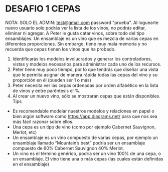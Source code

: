 # DESAFIO 1 CEPAS
NOTA: SOLO EL ADMIN: test@gmail.com password "prueba". Al loguearte nuevo usuario solo podrás ver la lista de los vinos,  no podrás editar, eliminar ni agregar. 
A Peter le gusta catar vinos, sobre todo del tipo ensamblajes. Un ensamblaje es un vino que es mezcla de varias cepas en diferentes proporciones. Sin embargo, tiene muy mala memoria y no recuerda que cepas tienen los vinos que ha probado.
1. Identificarás los modelos involucrados y generar los controladores, vistas y modelos necesarios para administrar cada uno de los recursos.
2. Peter tiene muy poco tiempo, por lo que tendrás que diseñar una vista que le permita asignar de manera rápida todas las cepas del vino y su proporción en él (pueden ser 1 o más)
3. Peter necesita ver las cepas ordenadas por orden alfabético en la lista de vinos y entre paréntesis el %.
4. Al crear un nuevo vino, sólo se mostrarán cepas que están disponibles.
Tips
- Es recomendable modelar nuestros modelos y relaciones en papel o bien algún software como ​https://app.diagrams.net/ para que nos sea más fácil razonar sobre ellos.
- Una cepa es un tipo de vino (como por ejemplo Cabernet Sauvignon, Merlot, etc)
- Un ensamblaje es un vino compuesto de varias cepas, por ejemplo un ensamblaje llamado “Mountain’s best” podría ser un ensamblaje compuesto de 60% Cabernet Sauvignon 40% Merlot.
- Un vino es el término genérico, podría ser un vino 100% de una cepa, o un ensamblaje. El vino tiene una o más cepas (las cuales están definidas en el ensamblaje)
